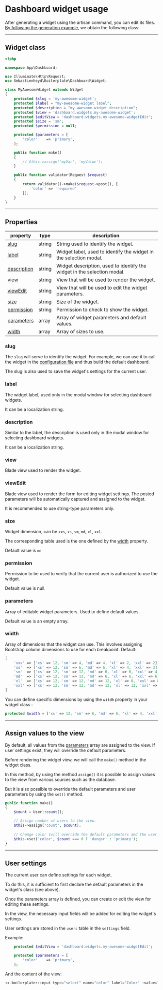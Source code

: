 # Dashboard widget usage

After generating a widget using the artisan command, you can edit its files. [By following the generation example](generate_widget.md), we obtain the following class:

---

## Widget class

```php
<?php

namespace App\Dashboard;

use Illuminate\Http\Request;
use Sebastienheyd\Boilerplate\Dashboard\Widget;

class MyAwesomeWidget extends Widget
{
    protected $slug = 'my-awesome-widget';
    protected $label = "my-awesome-widget label";
    protected $description = "my-awesome-widget description";
    protected $view = 'dashboard.widgets.my-awesome-widget';
    protected $editView = 'dashboard.widgets.my-awesome-widgetEdit';
    protected $size = 'sm';
    protected $permission = null;

    protected $parameters = [
        'color'    => 'primary',
    ];

    public function make()
    {
        // $this->assign('myVar', 'myValue');
    }

    public function validator(Request $request)
    {
        return validator()->make($request->post(), [
            'color' => 'required'
        ]);
    }
}
```

---

## Properties

| property | type | description |
| --- | --- | --- |
| [slug](#slug) | string | String used to identify the widget. |
| [label](#label) | string | Widget label, used to identify the widget in the selection modal. |
| [description](#description) | string | Widget description, used to identify the widget in the selection modal. |
| [view](#view) | string | View that will be used to render the widget. |
| [viewEdit](#viewEdit) | string | View that will be used to edit the widget parameters. |
| [size](#size) | string | Size of the widget. |
| [permission](#permission) | string | Permission to check to show the widget. |
| [parameters](#parameters) | array | Array of widget parameters and default values. |
| [width](#width) | array | Array of sizes to use. |

### slug

The `slug` will serve to identify the widget. For example, we can use it to call the widget in the [configuration file](../configuration/dashboard.md) and thus build the default dashboard.

The slug is also used to save the widget's settings for the current user.

### label

The widget label, used only in the modal window for selecting dashboard widgets.

It can be a localization string.

### description

Similar to the label, the description is used only in the modal window for selecting dashboard widgets.

It can be a localization string.

### view

Blade view used to render the widget.

### viewEdit

Blade view used to render the form for editing widget settings. The posted parameters will be automatically captured and assigned to the widget.

It is recommended to use string-type parameters only.

### size

Widget dimension, can be `xxs`, `xs`, `sm`, `md`, `xl`, `xxl`.

The corresponding table used is the one defined by the [width](#width) property.

Default value is `md`

### permission

Permission to be used to verify that the current user is authorized to use the widget.

Default value is null.

### parameters

Array of editable widget parameters. Used to define default values.

Default value is an empty array.

### width

Array of dimensions that the widget can use. This involves assigning Bootstrap column dimensions to use for each breakpoint. Default:

```php
[
    'xxs' => ['xs' => 12, 'sm' => 4, 'md' => 4, 'xl' => 2, 'xxl' => 2],
    'xs'  => ['xs' => 12, 'sm' => 6, 'md' => 6, 'xl' => 4, 'xxl' => 3],
    'sm'  => ['xs' => 12, 'sm' => 12, 'md' => 6, 'xl' => 6, 'xxl' => 4],
    'md'  => ['xs' => 12, 'sm' => 12, 'md' => 6, 'xl' => 6, 'xxl' => 6],
    'xl'  => ['xs' => 12, 'sm' => 12, 'md' => 12, 'xl' => 8, 'xxl' => 8],
    'xxl' => ['xs' => 12, 'sm' => 12, 'md' => 12, 'xl' => 12, 'xxl' => 12],
]
```

You can define specific dimensions by using the `witdh` property in your widget class :

```php
protected $width = ['xs' => 12, 'sm' => 6, 'md' => 6, 'xl' => 4, 'xxl' => 3];
```

---

## Assign values to the view

By default, all values from the [parameters](#parameters) array are assigned to the view. If user settings exist, they will override the default parameters.

Before rendering the widget view, we will call the `make()` method in the widget class.

In this method, by using the method `assign()` it is possible to assign values to the view from various sources such as the database.

But it is also possible to override the default parameters and user parameters by using the `set()` method.

```php
public function make()
{
    $count = User::count();

    // Assign number of users to the view.
    $this->assign('count', $count);
    
    // Change color (will override the default parameters and the user settings)
    $this->set('color', $count === 0 ? 'danger' : 'primary');
}
```

---

## User settings

The current user can define settings for each widget.

To do this, it is sufficient to first declare the default parameters in the widget's class (see above).

Once the parameters array is defined, you can create or edit the view for editing these settings.

In the view, the necessary input fields will be added for editing the widget's settings.

User settings are stored in the `users` table in the `settings` field.

Example:

```php
    protected $editView = 'dashboard.widgets.my-awesome-widgetEdit';

    protected $parameters = [
        'color'    => 'primary',
    ];
```

And the content of the view:

```php
<x-boilerplate::input type="select" name="color" label="Color" :value="$color ?? 'primary'" :options="['primary', 'danger', 'secondary']" />
```